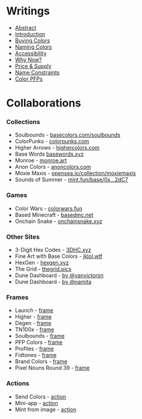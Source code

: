 # Writings

- [Abstract](https://paragraph.xyz/@basecolors/abstract)
- [Introduction](https://paragraph.xyz/@basecolors/introduction)
- [Buying Colors](https://paragraph.xyz/@basecolors/buying-colors)
- [Naming Colors](https://paragraph.xyz/@basecolors/naming-colors)
- [Accessibility](https://paragraph.xyz/@basecolors/accessibility)
- [Why Now?](https://paragraph.xyz/@basecolors/why-now)
- [Price & Supply](https://paragraph.xyz/@basecolors/price-and-supply)
- [Name Constraints](https://paragraph.xyz/@basecolors/color-name-constraints)
- [Color PFPs](https://paragraph.xyz/@basecolors/color-pfps)

# Collaborations

### Collections

- Soulbounds - [basecolors.com/soulbounds](https://basecolors.com/soulbounds)
- ColorPunks - [colorpunks.com](https://colorpunks.com)
- Higher Arrows - [highercolors.com](https://highercolors.com)
- Base Words [basewords.xyz](https://www.basewords.xyz/)
- Monroe - [monroe.art](https://monroe.art)
- Anon Colors - [anoncolors.com](https://anoncolors.com)
- Moxie Maxis - [opensea.io/collection/moxiemaxis](https://opensea.io/collection/moxiemaxis)
- Sounds of Summer - [mint.fun/base/0x…2dC7](https://mint.fun/base/0x06F2075d5a9f8Ca18f7FD13b4E18F78304eC2dC7)

### Games

- Color Wars - [colorwars.fun](https://colorwars.fun)
- Based Minecraft - [basedmc.net](https://basedmc.net)
- Onchain Snake - [onchainsnake.xyz](https://onchainsnake.xyz)

### Other Sites

- 3-Digit Hex Codes - [3DHC.xyz](https://3DHC.xyz)
- Fine Art with Base Colors - [jklol.wtf](https://jklol.wtf)
- HexGen - [hexgen.xyz](https://hexgen.xyz/)
- The Grid - [thegrid.pics](https://thegrid.pics)
- Dune Dashboard - [by @yanvictorsn](https://dune.com/yanvictorsn/base-colors)
- Dune Dashboard - [by @namita](https://dune.com/namita/base-colors)

### Frames

- Launch - [frame](https://warpcast.com/jake/0xb4da666b)
- Higher - [frame]()
- Degen - [frame](https://warpcast.com/jake/0x301503d7)
- TN100x - [frame](https://warpcast.com/jake/0x3489ce01)
- Soulbounds - [frame](https://warpcast.com/jake/0xdaad0738)
- PFP Colors - [frame](https://warpcast.com/jake/0x3bab3791)
- Profiles - [frame](https://warpcast.com/johnson/0xbffbe88f)
- Fidtones - [frame](https://warpcast.com/bleu.eth/0x57608f12)
- Brand Colors - [frame](https://warpcast.com/jake/0xb21bf592)
- Pixel Nouns Round 39 - [frame](https://warpcast.com/markcarey/0xc86b97b0)

### Actions

- Send Colors - [action](https://warpcast.com/~/add-cast-action?url=https%3A%2F%2Fbasecolors.com%2Fapi%2Fcast-action)
- Mini-app - [action](https://warpcast.com/~/add-cast-action?url=https%3A%2F%2Fbasecolors.com%2Fapi%2Fmini-app-cast-action)
- Mint from image - [action](https://warpcast.com/~/add-cast-action?url=https%3A%2F%2Fbasecolorpicker.vercel.app%2Fapi%2Faction)
